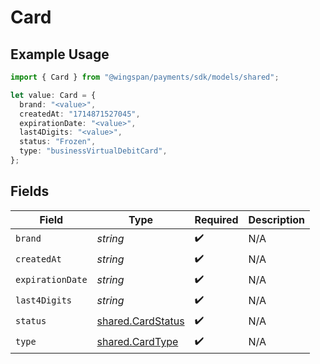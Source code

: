 # Card

## Example Usage

```typescript
import { Card } from "@wingspan/payments/sdk/models/shared";

let value: Card = {
  brand: "<value>",
  createdAt: "1714871527045",
  expirationDate: "<value>",
  last4Digits: "<value>",
  status: "Frozen",
  type: "businessVirtualDebitCard",
};
```

## Fields

| Field                                                         | Type                                                          | Required                                                      | Description                                                   |
| ------------------------------------------------------------- | ------------------------------------------------------------- | ------------------------------------------------------------- | ------------------------------------------------------------- |
| `brand`                                                       | *string*                                                      | :heavy_check_mark:                                            | N/A                                                           |
| `createdAt`                                                   | *string*                                                      | :heavy_check_mark:                                            | N/A                                                           |
| `expirationDate`                                              | *string*                                                      | :heavy_check_mark:                                            | N/A                                                           |
| `last4Digits`                                                 | *string*                                                      | :heavy_check_mark:                                            | N/A                                                           |
| `status`                                                      | [shared.CardStatus](../../../sdk/models/shared/cardstatus.md) | :heavy_check_mark:                                            | N/A                                                           |
| `type`                                                        | [shared.CardType](../../../sdk/models/shared/cardtype.md)     | :heavy_check_mark:                                            | N/A                                                           |